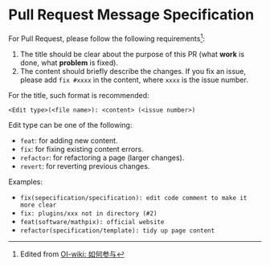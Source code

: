 # Pull Request Message Specification

For Pull Request, please follow the following requirements[^1]:

1. The title should be clear about the purpose of this PR (what **work** is done, what **problem** is fixed).
2. The content should briefly describe the changes. If you fix an issue, please add `fix #xxxx` in the content, where `xxxx` is the issue number.

For the title, such format is recommended:

```plain
<Edit type>(<file name>): <content> (<issue number>)
```

Edit type can be one of the following:

- `feat`: for adding new content.
- `fix`: for fixing existing content errors.
- `refactor`: for refactoring a page (larger changes).
- `revert`: for reverting previous changes.

Examples:

- `fix(sepecification/specification): edit code comment to make it more clear`
- `fix: plugins/xxx not in directory (#2)`
- `feat(software/mathpix): official website`
- `refactor(specification/template): tidy up page content`

[^1]: Edited from [OI-wiki: 如何参与](https://oi-wiki.org/intro/htc/#pull-request-%E4%BF%A1%E6%81%AF%E6%A0%BC%E5%BC%8F%E8%A7%84%E8%8C%83)
